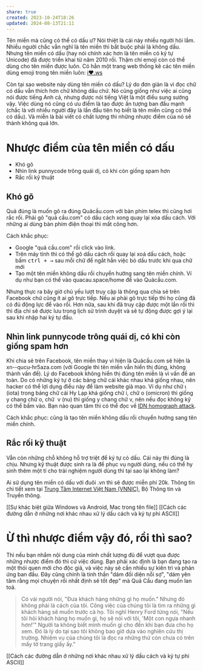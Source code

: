 ```yaml
---
share: true
created: 2023-10-24T18:26
updated: 2024-08-13T21:11
---
```

Tên miền mà cũng có thể có dấu ư? Nói thiệt là cái này nhiều người hỏi lắm. Nhiều người chắc vẫn nghĩ là tên miền thì bắt buộc phải là không dấu. Nhưng tên miền có dấu (hay nói chính xác hơn là tên miền có ký tự Unicode) đã được triển khai từ năm 2010 rồi. Thậm chí emoji còn có thể dùng cho tên miền được luôn. Có hẳn một trang web thống kê các tên miền dùng emoji trong tên miền luôn: [i❤️.ws](https://xn--i-7iq.ws/)

Còn tại sao website này dùng tên miền có dấu? Lý do đơn giản là vì đọc chữ có dấu vẫn thích hơn chữ không dấu chứ. Nó cũng giống như việc ai cũng nói được tiếng Anh cả, nhưng được nói tiếng Việt là một điều sung sướng vậy. Việc dùng nó cũng có ưu điểm là tạo được ấn tượng ban đầu mạnh (chắc là với nhiều người đây là lần đầu tiên họ biết là tên miền cũng có thể có dấu). Và miễn là bài viết có chất lượng thì những nhược điểm của nó sẽ thành không quá lớn.

# Nhược điểm của tên miền có dấu

- Khó gõ
- Nhìn link punnycode trông quái dị, có khi còn giống spam hơn
- Rắc rối kỹ thuật

## Khó gõ

Quả đúng là muốn gõ ra đúng Quảcầu.com với bàn phím telex thì cũng hơi rắc rối. Phải gõ "quả cầu.com" có dấu cách xong quay lại xóa dấu cách. Với những ai dùng bàn phím điện thoại thì mất công hơn.

Cách khắc phục:

- Google "quả cầu.com" rồi click vào link.
- Trên máy tính thì có thể gõ dấu cách rồi quay lại xoá dấu cách, hoặc bấm <kbd>ctrl + →</kbd> sau mỗi chữ để ngắt hẳn việc bỏ dấu trước khi qua chữ mới
- Tạo một tên miền không dấu rồi chuyển hướng sang tên miền chính. Ví dụ như bạn có thể vào quacau.space/home để vào Quảcầu.com.

Nhưng thực ra bây giờ chủ yếu lượt truy cập là thông qua chia sẻ trên Facebook chứ cũng ít ai gõ trực tiếp. Nếu ai phải gõ trực tiếp thì họ cũng đã có đủ động lực để vào rồi. Hơn nữa, sau khi đã truy cập được một lần rồi thì thì địa chỉ sẽ được lưu trong lịch sử trình duyệt và sẽ tự động được gợi ý lại sau khi nhập hai ký tự đầu.

## Nhìn link punnycode trông quái dị, có khi còn giống spam hơn

Khi chia sẻ trên Facebook, tên miền thay vì hiện là Quảcầu.com sẽ hiện là xn--qucu-hr5aza.com (với Google thì tên miền vẫn hiển thị đúng, không thành vấn đề). Lý do Facebook không hiển thị đúng tên miền là vì vấn đề an toàn. Do có những ký tự ở các bảng chữ cái khác nhau khá giống nhau, nên hacker có thể lợi dụng điều này để làm website giả mạo. Ví dụ như chữ ι (iota) trong bảng chữ cái Hy Lạp khá giống chữ i, chữ ο (omicron) thì giống y chang chữ o, chữ  ν (nu) thì giống y chang chữ v, nên nếu đọc không kỹ có thể bấm vào. Bạn nào quan tâm thì có thể đọc về [IDN homograph attack](https://en.wikipedia.org/wiki/IDN_homograph_attack).

Cách khắc phục: cũng là tạo tên miền không dấu rồi chuyển hướng sang tên miền chính.

## Rắc rối kỹ thuật
Vẫn còn những chỗ không hỗ trợ triệt để ký tự có dấu. Cái này thì đúng là chịu. Nhưng kỹ thuật được sinh ra là để phục vụ người dùng, nếu có thể hy sinh thêm một tí cho trải nghiệm người dùng thì tại sao lại không làm?

Ai sử dụng tên miền có dấu với đuôi .vn thì sẽ được miễn phí 20k. Thông tin chi tiết xem tại [Trung Tâm Internet Việt Nam (VNNIC)](https://vnnic.vn/tenmientiengviet), Bộ Thông tin và Truyền thông.

[[Sự khác biệt giữa Windows và Android, Mac trong tên file]]
[[Cách các đường dẫn ở những nơi khác nhau xử lý dấu cách và ký tự phi ASCII]]
# Ừ thì nhược điểm vậy đó, rồi thì sao?

Thì nếu bạn nhắm nội dung của mình chất lượng đủ để vượt qua được những nhược điểm đó thì cứ việc dùng. Bạn phải xác định là bạn đang tạo ra một thói quen mới cho độc giả, và việc này sẽ cần nhiều sự kiên trì và phản ứng ban đầu. Đây cũng chính là tinh thần "dám đối diện nỗi sợ", "dám yên tâm rằng mọi chuyện rồi nhất định sẽ tốt đẹp" mà Quả Cầu đang muốn lan toả.

> Có vài người nói, "Đưa khách hàng những gì họ muốn." Nhưng đó không phải là cách của tôi. Công việc của chúng tôi là tìm ra những gì khách hàng sẽ muốn trước cả họ. Tôi nghĩ Henry Ford từng nói, "Nếu tôi hỏi khách hàng họ muốn gì, họ sẽ nói với tôi, 'Một con ngựa nhanh hơn!'" Người ta không biết mình muốn gì cho đến khi bạn đưa cho họ xem. Đó là lý do tại sao tôi không bao giờ dựa vào nghiên cứu thị trường. Nhiệm vụ của chúng tôi là đọc ra những thứ còn chưa có trên mấy tờ trang giấy ấy."

[[Cách các đường dẫn ở những nơi khác nhau xử lý dấu cách và ký tự phi ASCII]]